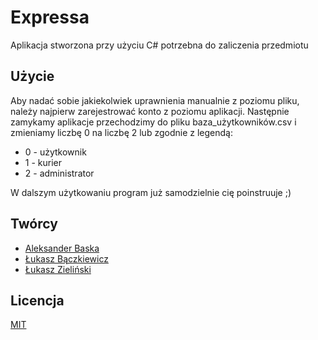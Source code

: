 # Expressa

Aplikacja stworzona przy użyciu C# potrzebna do zaliczenia przedmiotu

## Użycie

Aby nadać sobie jakiekolwiek uprawnienia manualnie z poziomu pliku, należy najpierw zarejestrować konto z poziomu aplikacji. Następnie zamykamy aplikacje przechodzimy do pliku baza_użytkowników.csv i zmieniamy liczbę 0 na liczbę 2 lub zgodnie z legendą:
- 0 - użytkownik
- 1 - kurier
- 2 - administrator

W dalszym użytkowaniu program już samodzielnie cię poinstruuje ;)

## Twórcy

- [Aleksander Baska](https://github.com/@baskaaleksander)
- [Łukasz Bączkiewicz](https://github.com/@vienox)
- [Łukasz Zieliński](https://github.com/@zielu3)

## Licencja

[MIT](https://choosealicense.com/licenses/mit/)
